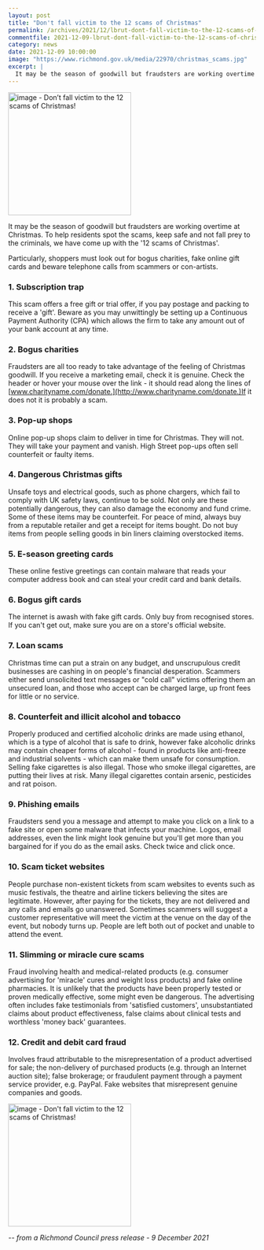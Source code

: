 ```yaml
---
layout: post
title: "Don't fall victim to the 12 scams of Christmas"
permalink: /archives/2021/12/lbrut-dont-fall-victim-to-the-12-scams-of-christmas.html
commentfile: 2021-12-09-lbrut-dont-fall-victim-to-the-12-scams-of-christmas
category: news
date: 2021-12-09 10:00:00
image: "https://www.richmond.gov.uk/media/22970/christmas_scams.jpg"
excerpt: |
  It may be the season of goodwill but fraudsters are working overtime at Christmas. To help residents spot the scams, keep safe and not fall prey to the criminals, we have come up with the '12 scams of Christmas'.
---
```


<img src="https://www.richmond.gov.uk/media/22970/christmas_scams.jpg" alt="image - Don’t fall victim to the 12 scams of Christmas!" width="250" class="photo right"  >

It may be the season of goodwill but fraudsters are working overtime at Christmas. To help residents spot the scams, keep safe and not fall prey to the criminals, we have come up with the '12 scams of Christmas'.

Particularly, shoppers must look out for bogus charities, fake online gift cards and beware telephone calls from scammers or con-artists.

### 1. Subscription trap

This scam offers a free gift or trial offer, if you pay postage and packing to receive a 'gift'. Beware as you may unwittingly be setting up a Continuous Payment Authority (CPA) which allows the firm to take any amount out of your bank account at any time.

### 2. Bogus charities

Fraudsters are all too ready to take advantage of the feeling of Christmas goodwill. If you receive a marketing email, check it is genuine. Check the header or hover your mouse over the link - it should read along the lines of [www.charityname.com/donate.](http://www.charityname.com/donate.)If it does not it is probably a scam.

### 3. Pop-up shops

Online pop-up shops claim to deliver in time for Christmas. They will not. They will take your payment and vanish. High Street pop-ups often sell counterfeit or faulty items.

### 4. Dangerous Christmas gifts

Unsafe toys and electrical goods, such as phone chargers, which fail to comply with UK safety laws, continue to be sold. Not only are these potentially dangerous, they can also damage the economy and fund crime. Some of these items may be counterfeit. For peace of mind, always buy from a reputable retailer and get a receipt for items bought. Do not buy items from people selling goods in bin liners claiming overstocked items.

### 5. E-season greeting cards

These online festive greetings can contain malware that reads your computer address book and can steal your credit card and bank details.

### 6. Bogus gift cards

The internet is awash with fake gift cards. Only buy from recognised stores. If you can't get out, make sure you are on a store's official website.

### 7. Loan scams

Christmas time can put a strain on any budget, and unscrupulous credit businesses are cashing in on people's financial desperation. Scammers either send unsolicited text messages or "cold call" victims offering them an unsecured loan, and those who accept can be charged large, up front fees for little or no service.

### 8. Counterfeit and illicit alcohol and tobacco

Properly produced and certified alcoholic drinks are made using ethanol, which is a type of alcohol that is safe to drink, however fake alcoholic drinks may contain cheaper forms of alcohol - found in products like anti-freeze and industrial solvents - which can make them unsafe for consumption. Selling fake cigarettes is also illegal. Those who smoke illegal cigarettes, are putting their lives at risk. Many illegal cigarettes contain arsenic, pesticides and rat poison.

### 9. Phishing emails

Fraudsters send you a message and attempt to make you click on a link to a fake site or open some malware that infects your machine. Logos, email addresses, even the link might look genuine but you'll get more than you bargained for if you do as the email asks. Check twice and click once.

### 10. Scam ticket websites

People purchase non-existent tickets from scam websites to events such as music festivals, the theatre and airline tickers believing the sites are legitimate. However, after paying for the tickets, they are not delivered and any calls and emails go unanswered. Sometimes scammers will suggest a customer representative will meet the victim at the venue on the day of the event, but nobody turns up. People are left both out of pocket and unable to attend the event.

### 11. Slimming or miracle cure scams

Fraud involving health and medical-related products (e.g. consumer advertising for 'miracle' cures and weight loss products) and fake online pharmacies. It is unlikely that the products have been properly tested or proven medically effective, some might even be dangerous. The advertising often includes fake testimonials from 'satisfied customers', unsubstantiated claims about product effectiveness, false claims about clinical tests and worthless 'money back' guarantees.

### 12. Credit and debit card fraud

Involves fraud attributable to the misrepresentation of a product advertised for sale; the non-delivery of purchased products (e.g. through an Internet auction site); false brokerage; or fraudulent payment through a payment service provider, e.g. PayPal. Fake websites that misrepresent genuine companies and goods.

<img src="https://www.richmond.gov.uk/media/22970/christmas_scams.jpg" alt="image - Don't fall victim to the 12 scams of Christmas!" width="250" class="photo right" alt="" >

<cite>-- from a Richmond Council press release - 9 December 2021</cite>
